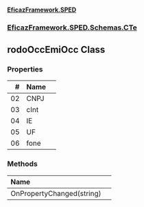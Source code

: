 #### [EficazFramework.SPED](EficazFrameworkSPED.md 'EficazFramework SPED')
### [EficazFramework.SPED.Schemas.CTe](EficazFramework.SPED.Schemas.CTe.md 'EficazFramework.SPED.Schemas.CTe')

## rodoOccEmiOcc Class
### Properties

| # | Name | |
| ---: | :--- | :--- |
| 02 | CNPJ |  |
| 03 | cInt |  |
| 04 | IE |  |
| 05 | UF |  |
| 06 | fone |  |
### Methods

| Name | |
| :--- | :--- |
| OnPropertyChanged(string) |  |
